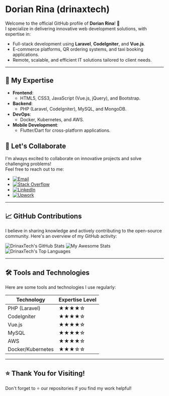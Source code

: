 # Dorian Rina (drinaxtech)

Welcome to the official GitHub profile of **Dorian Rina**! 🚀  
I specialize in delivering innovative web development solutions, with expertise in:

- Full-stack development using **Laravel**, **CodeIgniter**, and **Vue.js**.
- E-commerce platforms, QR ordering systems, and taxi booking applications.
- Remote, scalable, and efficient IT solutions tailored to client needs.

---

## 🌟 My Expertise

- **Frontend**:  
  - HTML5, CSS3, JavaScript (Vue.js, jQuery), and Bootstrap.  
- **Backend**:  
  - PHP (Laravel, CodeIgniter), MySQL, and MongoDB.  
- **DevOps**:  
  - Docker, Kubernetes, and AWS.  
- **Mobile Development**:  
  - Flutter/Dart for cross-platform applications.  


## 🤝 Let's Collaborate

I'm always excited to collaborate on innovative projects and solve challenging problems!  
Feel free to reach out to me:

- [![Email](https://img.shields.io/badge/Email-dorian.rina@gmail.com-D14836?style=flat&logo=gmail&logoColor=white)](mailto:dorian.rina@gmail.com)
- [![Stack Overflow](https://img.shields.io/badge/Stack%20Overflow-DrinaxTech-FE7A16?style=flat&logo=stack-overflow&logoColor=white)](https://stackoverflow.com/users/11858157/dori-rina)
- [![LinkedIn](https://img.shields.io/badge/LinkedIn-Dorian%20Rina-blue?style=flat&logo=linkedin)](https://al.linkedin.com/in/dorian-rina)
- [![Upwork](https://img.shields.io/badge/Upwork-Dori%20Rina-6fda44?style=flat&logo=upwork&logoColor=white)](https://www.upwork.com/freelancers/doririna)

---

## 📈 GitHub Contributions

I believe in sharing knowledge and actively contributing to the open-source community. Here's an overview of my GitHub activity:

![DrinaxTech's GitHub Stats](https://github-readme-stats.vercel.app/api?username=DrinaxTech&show_icons=true&theme=radical)
![My Awesome Stats](https://awesome-github-stats.azurewebsites.net/user-stats/DrinaxTech)
![DrinaxTech's Top Languages](https://github-readme-stats.vercel.app/api/top-langs/?username=DrinaxTech&layout=compact&theme=radical)

---

## 🛠️ Tools and Technologies

Here are some tools and technologies I use regularly:

| Technology      | Expertise Level |
|------------------|-----------------|
| PHP (Laravel)    | ★★★★☆           |
| CodeIgniter      | ★★★★☆           |
| Vue.js           | ★★★★☆           |
| MySQL            | ★★★★☆           |
| AWS              | ★★★★☆           |
| Docker/Kubernetes| ★★★☆☆           |

---

## ⭐ Thank You for Visiting!

Don't forget to ⭐ our repositories if you find my work helpful!


<!---
drinaxtech/drinaxtech is a ✨ special ✨ repository because its `README.md` (this file) appears on your GitHub profile.
You can click the Preview link to take a look at your changes.
--->
